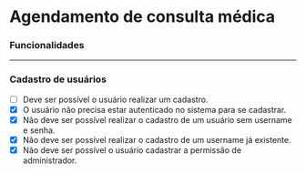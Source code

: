# Agendamento de consulta médica

### **Funcionalidades**

---

### **Cadastro de usuários**

- [ ] Deve ser possível o usuário realizar um cadastro.
- [X] O usuário não precisa estar autenticado no sistema para se cadastrar.
- [X] Não deve ser possível realizar o cadastro de um usuário sem username e senha.
- [X] Não deve ser possível realizar o cadastro de um username já existente.
- [X] Não deve ser possível o usuário cadastrar a permissão de administrador.
